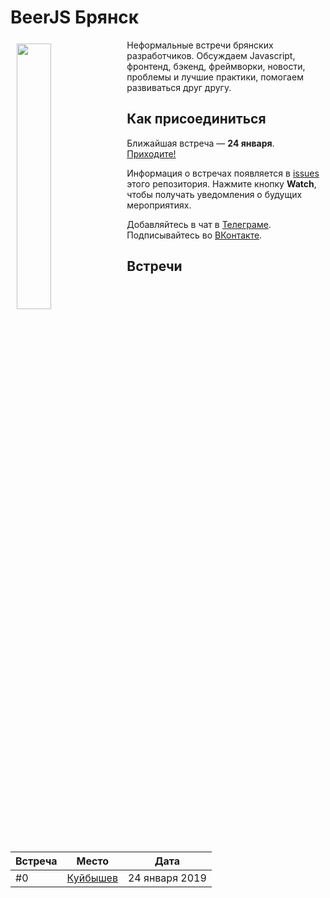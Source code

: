 # BeerJS Брянск

<img src="https://github.com/voodootikigod/logo.js/blob/master/beerjs/beerjs.png" align="left" hspace="10" vspace="6" width="33%">

Неформальные встречи брянских разработчиков. Обсуждаем Javascript, фронтенд, бэкенд, фреймворки, новости, проблемы и лучшие практики, помогаем развиваться друг другу. 

## Как присоединиться

Ближайшая встреча — **24 января**. [Приходите!](https://github.com/beerjs/bryansk/issues/1)

Информация о встречах появляется в [issues](https://github.com/beerjs/bryansk/issues) этого репозитория. Нажмите кнопку **Watch**, чтобы получать уведомления о будущих мероприятиях.

Добавляйтесь в чат в [Телеграме](https://t.me/beerjs_bryansk). Подписывайтесь во [ВКонтакте](https://vk.com/beerjs_bryansk).

## Встречи

Встреча | Место                                                                   | Дата
--------|-------------------------------------------------------------------------|------------------
#0      | [Куйбышев](https://github.com/beerjs/bryansk/issues/1)                  | 24 января 2019
